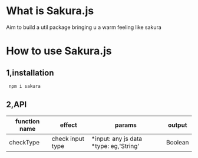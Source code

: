 # What is Sakura.js
 Aim to build a util package bringing u a warm feeling like sakura
# How to use Sakura.js
## 1,installation
  ```javascript
   npm i sakura
  ```
## 2,API
| function name | effect   | params     | output        |
| ----          | ----     | ----       | ----          | 
| checkType     | check input type | *input: any js data *type: eg,'String' | Boolean|